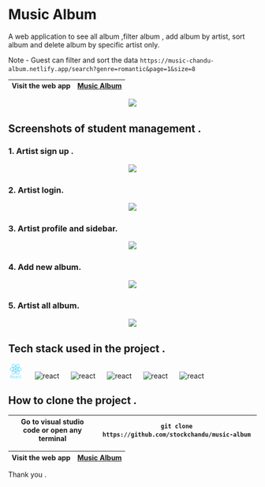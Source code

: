 # Music Album
A web application to see all album ,filter album , add album by artist, sort album and delete album by specific artist only.

Note - Guest can filter and sort the data ```https://music-chandu-album.netlify.app/search?genre=romantic&page=1&size=8```

| Visit the web app  | [Music Album](https://music-chandu-album.netlify.app/search/) |
| --- | ---|


<p align="center">

<img src="https://miro.medium.com/max/1400/1*EvlBhHg9269EDIGvC5I8fg.png"/>

</p>

## Screenshots of student management .
### 1. Artist sign up .
<p align="center">
<img src="https://miro.medium.com/max/1400/1*9-YTIjEUJm1Rv6WlVVt7fQ.png"/>
</p>

### 2. Artist login.
<p align="center">
<img src="https://miro.medium.com/max/1400/1*0x7S-qsCfy22ZLUj9JMuWA.png"/>
</p>

### 3. Artist profile and sidebar.
<p align="center">
<img src="https://miro.medium.com/max/1400/1*1wwSmykw_5KPzLjHkvorFw.png"/>
</p>

### 4. Add new album.
<p align="center">
<img src="https://miro.medium.com/max/1400/1*8NH0ogAL6ztljuA8Z0zXJA.png"/>
</p>

### 5. Artist all album.
<p align="center">
<img src="https://miro.medium.com/max/1400/1*dpuV6XMBUaml4Z_lxhhlQw.png"/>
</p>


## Tech stack used in the project . 
<p>
 <img src="https://raw.githubusercontent.com/devicons/devicon/master/icons/react/react-original-wordmark.svg" alt="react" width="30" height="30"/>&nbsp;&nbsp;&nbsp;&nbsp;&nbsp; 
 <img src="https://cdn.pixabay.com/photo/2017/08/05/11/16/logo-2582747_1280.png" alt="react" width="30" height="30"/>&nbsp;&nbsp;&nbsp;&nbsp;&nbsp;
 <img src="https://camo.githubusercontent.com/7564fe8b2b739c617a497366664b0577947cc4b52b86d14b4b14a7b77885b110/68747470733a2f2f696d672e69636f6e73382e636f6d2f636f6c6f722f3435322f6d6174657269616c2d75692e706e67" alt="react" width="30" height="30"/>&nbsp;&nbsp;&nbsp;&nbsp;&nbsp;
  <img src="https://raw.githubusercontent.com/reduxjs/redux/master/logo/logo.png" alt="react" width="30" height="30"/>&nbsp;&nbsp;&nbsp;&nbsp;&nbsp;
 <img src="https://cdn4.iconfinder.com/data/icons/logos-and-brands/512/233_Node_Js_logo-128.png" alt="react" width="30" height="30"/>&nbsp;&nbsp;&nbsp;&nbsp;&nbsp;
 <img src="https://img.icons8.com/color/452/mongodb.png" alt="react" width="30" height="30"/>&nbsp;&nbsp;&nbsp;&nbsp;&nbsp;
</p>


## How to clone the project .
| Go to visual studio code or open any terminal |```git clone https://github.com/stockchandu/music-album``` |
| - | - |

| Visit the web app  | [Music Album](https://music-chandu-album.netlify.app/search/) |
| --- | ---|

Thank you .

